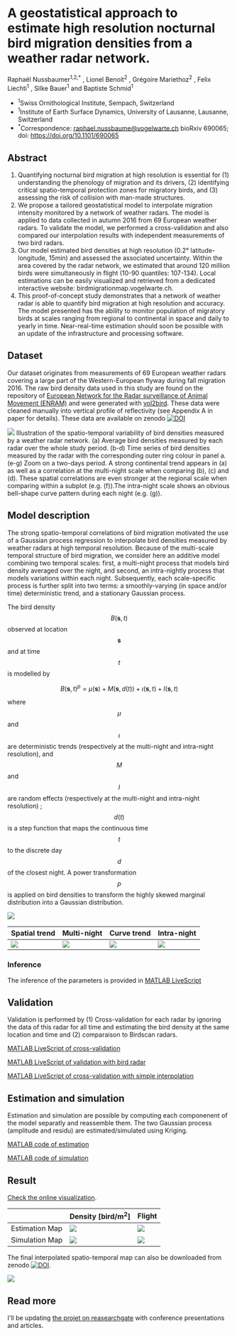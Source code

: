 # A geostatistical approach to estimate high resolution nocturnal bird migration densities from a weather radar network.
Raphaël Nussbaumer<sup>1,2,*</sup> , Lionel Benoit<sup>2</sup> , Grégoire Mariethoz<sup>2</sup> , Felix Liechti<sup>1</sup> , Silke
Bauer<sup>1</sup> and Baptiste Schmid<sup>1</sup>
- <sup>1</sup>Swiss Ornithological Institute, Sempach, Switzerland
- <sup>1</sup>Institute of Earth Surface Dynamics, University of Lausanne, Lausanne, Switzerland
- <sup>*</sup>Correspondence: raphael.nussbaume@vogelwarte.ch
bioRxiv 690065; doi: https://doi.org/10.1101/690065

## Abstract
1. Quantifying nocturnal bird migration at high resolution is essential for (1) understanding the phenology of migration and its drivers, (2) identifying critical spatio-temporal protection zones for migratory birds, and (3) assessing the risk of collision with man-made structures.
2. We propose a tailored geostatistical model to interpolate migration intensity monitored by a network of weather radars. The model is applied to data collected in autumn 2016 from 69 European weather radars. To validate the model, we performed a cross-validation and also compared our interpolation results with independent measurements of two bird radars.
3. Our model estimated bird densities at high resolution (0.2° latitude-longitude, 15min) and assessed the associated uncertainty. Within the area covered by the radar network, we estimated that around 120 million birds were simultaneously in flight (10-90 quantiles: 107-134). Local estimations can be easily visualized and retrieved from a dedicated interactive website: birdmigrationmap.vogelwarte.ch.
4. This proof-of-concept study demonstrates that a network of weather radar is able to quantify bird migration at high resolution and accuracy. The model presented has the ability to monitor population of migratory birds at scales ranging from regional to continental in space and daily to yearly in time. Near-real-time estimation should soon be possible with an update of the infrastructure and processing software.

## Dataset
Our dataset originates from measurements of 69 European weather radars covering a large part of the Western-European flyway during fall migration 2016.
The raw bird density data used in this study are found on the repository of [European Network for the Radar surveillance of Animal Movement (ENRAM)](http://enram.github.io/data-repository/) and were generated with [vol2bird](https://github.com/adokter/vol2bird).
These data were cleaned manually into vertical profile of reflectivity (see Appendix A in paper for details). These data are available on zenodo [![DOI](https://zenodo.org/badge/DOI/10.5281/zenodo.3243397.svg)](https://doi.org/10.5281/zenodo.3243397)

<img src="/2016/10-paper/figure/Figure2.png">
Illustration of the spatio-temporal variability of bird densities measured by a weather radar network. (a) Average bird densities measured by each radar over the whole study period. (b-d) Time series of bird densities measured by the radar with the corresponding outer ring colour in panel a. (e-g) Zoom on a two-days period.
A strong continental trend appears in (a) as well as a correlation at the multi-night scale when comparing (b), (c) and (d). These spatial correlations are even stronger at the regional scale when comparing within a subplot (e.g. (f)).The intra-night scale shows an obvious bell-shape curve pattern during each night (e.g. (g)).


## Model description

The strong spatio-temporal correlations  of bird migration motivated the use of a Gaussian process regression to interpolate bird densities measured by weather radars at high temporal resolution. Because of the multi-scale temporal structure of bird migration, we consider here an additive model combining two temporal scales: first, a multi-night process that models bird density averaged over the night, and second, an intra-nightly process that models variations within each night. Subsequently, each scale-specific process is further split into two terms: a smoothly-varying (in space and/or time) deterministic trend, and a stationary Gaussian process.

The bird density $$B(\mathbf{s},t)$$ observed at location $$\mathbf{s}$$ and at time $$t$$ is modelled by

$$B( \mathbf{s} ,t)^p = \mu( \mathbf{s} ) + M(\mathbf{s},d(t)) + \iota (\mathbf{s},t) + I(\mathbf{s},t)$$

where $$\mu$$ and $$\iota$$ are deterministic trends (respectively at the multi-night and intra-night resolution), and $$M$$ and $$I$$ are random effects (respectively at the multi-night and intra-night resolution) ; $$d(t)$$ is a step function that maps the continuous time $$t$$ to the discrete day $$d$$ of the closest night. A power transformation $$p$$ is applied on bird densities to transform the highly skewed marginal distribution into a Gaussian distribution. 


<img src="/2016/10-paper/figure/Figure3.png">

| Spatial trend  | Multi-night | Curve trend  | Intra-night |
| ------------- | ------------- | ------------- | ------------- |
|  <img src="2016/figure/trend.png"> | <img src="2016/figure/Density_estimationMap_amplitude.gif">  | <img src="2016/figure/curve.png">  | <img src="2016/figure/Density_estimationMap_residu.gif">  |

### Inference
The inference of the parameters is provided in [MATLAB LiveScript](https://rafnuss-postdoc.github.io/BMM/2016/html/Inference.html)

## Validation
Validation is performed by (1) Cross-validation for each radar by ignoring the data of this radar for all time and estimating the bird density at the same location and time and (2) comparaison to Birdscan radars.

[MATLAB LiveScript of cross-validation](https://rafnuss-postdoc.github.io/BMM/2016/html/Cross_validation.html)

[MATLAB LiveScript of validation with bird radar](https://rafnuss-postdoc.github.io/BMM/2016/html/Validation_birdRadar.html)

[MATLAB LiveScript of cross-validation with simple interpolation](https://rafnuss-postdoc.github.io/BMM/2016/html/Compare_interpolation.html)

## Estimation and simulation
Estimation and simulation are possible by computing each componenent of the model separatly and reassemble them. The two Gaussian process (amplitude and residu) are estimated/simulated using Kriging. 

[MATLAB code of estimation](https://github.com/Rafnuss-PostDoc/BMM/blob/master/2016/4-Estimation/Estimation_map.m)

[MATLAB code of simulation](https://github.com/Rafnuss-PostDoc/BMM/blob/master/2016/5-Simulation/Simulation_map.m)




## Result
[Check the online visualization](https://bmm.raphaelnussbaumer.com/).

| 					| Density [bird/m<sup>2</sup>] | Flight |
| ------------- 	| ------------- 	 | ------------- |
|  Estimation Map 	|  <img src="2016/figure/Density_estimationMap_reassamble.gif">  | <img src="2016/figure/Flight_estimationMap.gif">  |
| Simulation Map    |  <img src="2016/figure/Density_simulationMap_reassemble.gif"> | <img src="2016/figure/Flight_simulationMap.gif"> |

The final interpolated spatio-temporal map can also be downloaded from zenodo [![DOI](https://zenodo.org/badge/DOI/10.5281/zenodo.3243397.svg)](https://doi.org/10.5281/zenodo.3243397).

[<img src="2016/figure/FigureS5-3.png">](https://bmm.raphaelnussbaumer.com/)


## Read more

I'll be updating [the projet on reasearchgate](https://www.researchgate.net/project/Bird-Migration-Modelling-BMM) with conference presentations and articles.

<script src="https://cdnjs.cloudflare.com/ajax/libs/mathjax/2.7.5/MathJax.js?config=TeX-AMS-MML_HTMLorMML" type="text/javascript"></script>
